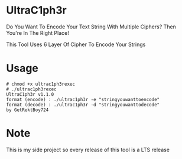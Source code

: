 # UltraC1ph3r
Do You Want To Encode Your Text String With Multiple Ciphers? Then You're In The Right Place!

This Tool Uses 6 Layer Of Cipher To Encode Your Strings
# Usage 
```
# chmod +x ultrac1ph3rexec
# ./ultrac1ph3rexec 
UltraC1ph3r v1.1.0
format (encode) : ./ultrac1ph3r -e "stringyouwanttoencode"
format (decode) : ./ultrac1ph3r -d "stringyouwanttodecode"
by GetRektBoy724
```
# Note
This is my side project so every release of this tool is a LTS release
